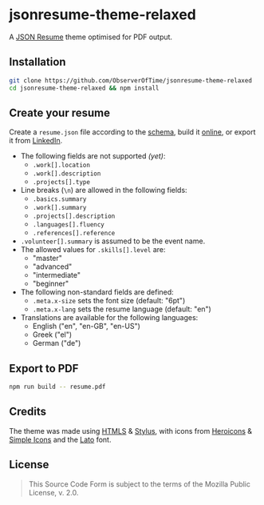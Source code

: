 # jsonresume-theme-relaxed

A [JSON Resume][] theme optimised for PDF output.

[JSON Resume]: https://jsonresume.org/

## Installation

```bash
git clone https://github.com/ObserverOfTime/jsonresume-theme-relaxed
cd jsonresume-theme-relaxed && npm install
```

## Create your resume

Create a `resume.json` file according to the [schema][],
build it [online][resume-builder], or export it from [LinkedIn][json-resume-exporter].

- The following fields are not supported _(yet)_:
  - `.work[].location`
  - `.work[].description`
  - `.projects[].type`
- Line breaks (`\n`) are allowed in the following fields:
  - `.basics.summary`
  - `.work[].summary`
  - `.projects[].description`
  - `.languages[].fluency`
  - `.references[].reference`
- `.volunteer[].summary` is assumed to be the event name.
- The allowed values for `.skills[].level` are:
  - "master"
  - "advanced"
  - "intermediate"
  - "beginner"
- The following non-standard fields are defined:
  - `.meta.x-size` sets the font size (default: "6pt")
  - `.meta.x-lang` sets the resume language (default: "en")
- Translations are available for the following languages:
  - English ("en", "en-GB", "en-US")
  - Greek ("el")
  - German ("de")

[schema]: https://jsonresume.org/schema/
[resume-builder]: https://resume-builder.js.org/en/build
[json-resume-exporter]: https://chrome.google.com/webstore/detail/json-resume-exporter/caobgmmcpklomkcckaenhjlokpmfbdec

## Export to PDF

```bash
npm run build -- resume.pdf
```

## Credits

The theme was made using [HTMLS][] & [Stylus][],
with icons from [Heroicons][] & [Simple Icons][]
and the [Lato][] font.

[HTMLS]: https://github.com/Daiz/htmls
[Stylus]: https://stylus-lang.com/
[Heroicons]: https://heroicons.dev/
[Simple Icons]: https://simpleicons.org/
[Lato]: https://www.latofonts.com/

## License

> This Source Code Form is subject to the terms of the Mozilla Public License, v. 2.0.
